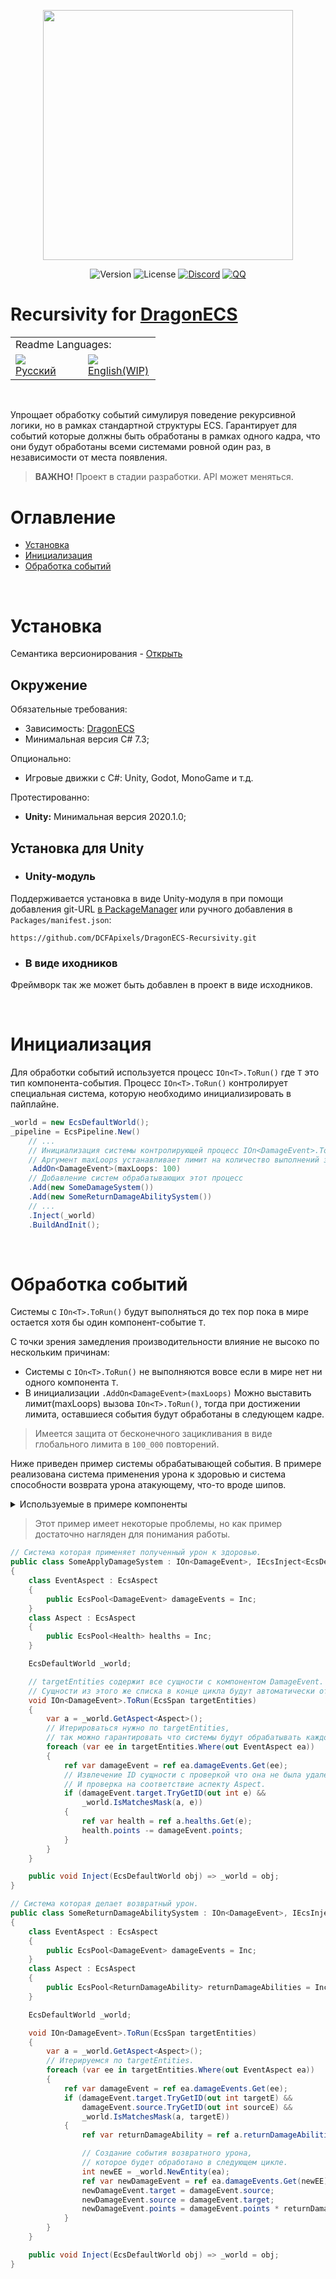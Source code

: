 <p align="center">
<img width="400" src="https://github.com/user-attachments/assets/e2ae19e1-b121-46a2-94bc-eabf7378071b">
</p>

<p align="center">
<img alt="Version" src="https://img.shields.io/github/package-json/v/DCFApixels/DragonECS-Recursivity?color=%23ff4e85&style=for-the-badge">
<img alt="License" src="https://img.shields.io/github/license/DCFApixels/DragonECS-Recursivity?color=ff4e85&style=for-the-badge">
<a href="https://discord.gg/kqmJjExuCf"><img alt="Discord" src="https://img.shields.io/badge/Discord-JOIN-00b269?logo=discord&logoColor=%23ffffff&style=for-the-badge"></a>
<a href="http://qm.qq.com/cgi-bin/qm/qr?_wv=1027&k=IbDcH43vhfArb30luGMP1TMXB3GCHzxm&authKey=s%2FJfqvv46PswFq68irnGhkLrMR6y9tf%2FUn2mogYizSOGiS%2BmB%2B8Ar9I%2Fnr%2Bs4oS%2B&noverify=0&group_code=949562781"><img alt="QQ" src="https://img.shields.io/badge/QQ-JOIN-00b269?logo=tencentqq&logoColor=%23ffffff&style=for-the-badge"></a>
</p>

# Recursivity for [DragonECS](https://github.com/DCFApixels/DragonECS)

<table>
  <tr></tr>
  <tr>
    <td colspan="3">Readme Languages:</td>
  </tr>
  <tr></tr>
  <tr>
    <td nowrap width="100">
      <a href="https://github.com/DCFApixels/DragonECS-Recursivity/blob/main/README-RU.md">
        <img src="https://github.com/user-attachments/assets/3c699094-f8e6-471d-a7c1-6d2e9530e721"></br>
        <span>Русский</span>
      </a>  
    </td>
    <td nowrap width="100">
      <a href="https://github.com/DCFApixels/DragonECS-Recursivity">
        <img src="https://github.com/user-attachments/assets/30528cb5-f38e-49f0-b23e-d001844ae930"></br>
        <span>English(WIP)</span>
      </a>  
    </td>
  </tr>
</table>

</br>
  
Упрощает обработку событий симулируя поведение рекурсивной логики, но в рамках стандартной структуры ECS. Гарантирует для событий которые должны быть обработаны в рамках одного кадра, что они будут обработаны всеми системами ровной один раз, в независимости от места появления.

> **ВАЖНО!** Проект в стадии разработки. API может меняться.

# Оглавление
- [Установка](#установка)
- [Инициализация](#инициализация)
- [Обработка событий](#обработка-событий)

</br>

# Установка
Семантика версионирования - [Открыть](https://gist.github.com/DCFApixels/e53281d4628b19fe5278f3e77a7da9e8#file-dcfapixels_versioning_ru-md)
## Окружение
Обязательные требования:
+ Зависимость: [DragonECS](https://github.com/DCFApixels/DragonECS)
+ Минимальная версия C# 7.3;

Опционально:
+ Игровые движки с C#: Unity, Godot, MonoGame и т.д.

Протестированно:
+ **Unity:** Минимальная версия 2020.1.0;

## Установка для Unity
* ### Unity-модуль
Поддерживается установка в виде Unity-модуля в  при помощи добавления git-URL [в PackageManager](https://docs.unity3d.com/2023.2/Documentation/Manual/upm-ui-giturl.html) или ручного добавления в `Packages/manifest.json`: 
```
https://github.com/DCFApixels/DragonECS-Recursivity.git
```
* ### В виде иходников
Фреймворк так же может быть добавлен в проект в виде исходников.

</br>

# Инициализация
Для обработки событий используется процесс `IOn<T>.ToRun()` где `T` это тип компонента-события. Процесс `IOn<T>.ToRun()` контролирует специальная система, которую необходимо инициализировать в пайплайне.
``` c#
_world = new EcsDefaultWorld();
_pipeline = EcsPipeline.New()
    // ...
    // Инициализация системы контролирующей процесс IOn<DamageEvent>.ToRun().
    // Аргумент maxLoops устанавливает лимит на количество выполнений за один кадр.
    .AddOn<DamageEvent>(maxLoops: 100)
    // Добавление систем обрабатывающих этот процесс
    .Add(new SomeDamageSystem())
    .Add(new SomeReturnDamageAbilitySystem())
    // ...
    .Inject(_world)
    .BuildAndInit();
```

</br>

# Обработка событий
Системы с `IOn<T>.ToRun()` будут выполняться до тех пор пока в мире остается хотя бы один компонент-событие `T`. 

С точки зрения замедления производительности влияние не высоко по нескольким причинам:
* Системы с `IOn<T>.ToRun()` не выполняются вовсе если в мире нет ни одного компонента `T`.
* В инициализации `.AddOn<DamageEvent>(maxLoops)` Можно выставить лимит(maxLoops) вызова `IOn<T>.ToRun()`, тогда при достижении лимита, оставшиеся события будут обработаны в следующем кадре.

> Имеется защита от бесконечного зацикливания в виде глобального лимита в `100_000` повторений.

Ниже приведен пример системы обрабатывающей события. В примере реализована система применения урона к здоровью и система способности возврата урона атакующему, что-то вроде шипов.

<details>
<summary>Используемые в примере компоненты</summary>

``` c#
using DCFApixels.DragonECS;
public struct Health : IEcsComponent
{
    public float points;
}
public struct DamageEvent : IEcsComponent
{
    public entlong source;
    public entlong target;
    public float points;
}
public struct ReturnDamageAbility : IEcsComponent
{
    public float multiplier;
}
```

</details>

> Этот пример имеет некоторые проблемы, но как пример достаточно нагляден для понимания работы.


``` c#
// Система которая применяет полученный урон к здоровью.
public class SomeApplyDamageSystem : IOn<DamageEvent>, IEcsInject<EcsDefaultWorld>
{
    class EventAspect : EcsAspect
    {
        public EcsPool<DamageEvent> damageEvents = Inc;
    }
    class Aspect : EcsAspect
    {
        public EcsPool<Health> healths = Inc;
    }

    EcsDefaultWorld _world;

    // targetEntities содержит все сущности с компонентом DamageEvent. 
    // Сущности из этого же списка в конце цикла будут автоматически отчищены от компонента DamageEvent.
    void IOn<DamageEvent>.ToRun(EcsSpan targetEntities)
    {
        var a = _world.GetAspect<Aspect>();
        // Итерироваться нужно по targetEntities, 
        // так можно гарантировать что системы будут обрабатывать каждое событие один раз.
        foreach (var ee in targetEntities.Where(out EventAspect ea))
        {
            ref var damageEvent = ref ea.damageEvents.Get(ee);
            // Извлечение ID сущности с проверкой что она не была удалена.
            // И проверка на соответствие аспекту Aspect.
            if (damageEvent.target.TryGetID(out int e) && 
                _world.IsMatchesMask(a, e))
            {
                ref var health = ref a.healths.Get(e);
                health.points -= damageEvent.points;
            }
        }
    }

    public void Inject(EcsDefaultWorld obj) => _world = obj;
}
```
``` c#
// Система которая делает возвратный урон.
public class SomeReturnDamageAbilitySystem : IOn<DamageEvent>, IEcsInject<EcsDefaultWorld>
{
    class EventAspect : EcsAspect
    {
        public EcsPool<DamageEvent> damageEvents = Inc;
    }
    class Aspect : EcsAspect
    {
        public EcsPool<ReturnDamageAbility> returnDamageAbilities = Inc;
    }

    EcsDefaultWorld _world;

    void IOn<DamageEvent>.ToRun(EcsSpan targetEntities)
    {
        var a = _world.GetAspect<Aspect>();
        // Итерируемся по targetEntities.
        foreach (var ee in targetEntities.Where(out EventAspect ea))
        {
            ref var damageEvent = ref ea.damageEvents.Get(ee);
            if (damageEvent.target.TryGetID(out int targetE) &&
                damageEvent.source.TryGetID(out int sourceE) &&
                _world.IsMatchesMask(a, targetE))
            {
                ref var returnDamageAbility = ref a.returnDamageAbilities.Get(targetE);

                // Создание события возвратного урона,
                // которое будет обработано в следующем цикле.
                int newEE = _world.NewEntity(ea);
                ref var newDamageEvent = ref ea.damageEvents.Get(newEE);
                newDamageEvent.target = damageEvent.source;
                newDamageEvent.source = damageEvent.target;
                newDamageEvent.points = damageEvent.points * returnDamageAbility.multiplier;
            }
        }
    }

    public void Inject(EcsDefaultWorld obj) => _world = obj;
}
```